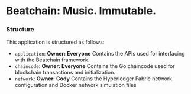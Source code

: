 # Beatchain: Music. Immutable.

### Structure
This application is structured as follows:

* `application`: **Owner: Everyone** Contains the APIs used for interfacing with the Beatchain framework.
* `chaincode`: **Owner: Everyone** Contains the Go chaincode used for blockchain transactions and initialization.
* `network`: **Owner: Cody** Contains the Hyperledger Fabric network configuration and Docker network simulation files